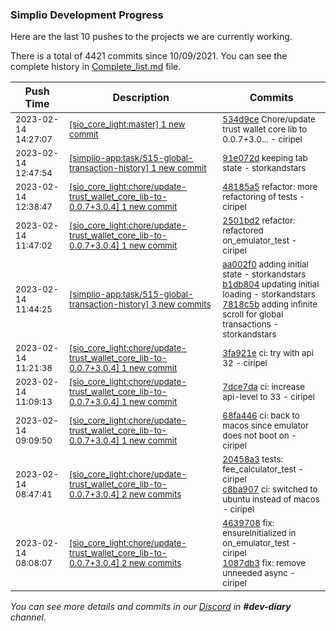
### Simplio Development Progress

Here are the last 10 pushes to the projects we are currently working.

There is a total of 4421 commits since 10/09/2021. You can see the complete history in
 [Complete_list.md](Complete_list.md) file.

| Push Time | Description | Commits |
| --- | --- | --- |
| <sub>2023-02-14 14:27:07</sub> | <sub>[[sio_core_light:master] 1 new commit](https://github.com/SimplioOfficial/sio_core_light/commit/534d9ce9f0f6e833c39bf782e99daf10fe6cbb9a)</sub> | <sub>[534d9ce](https://github.com/SimplioOfficial/sio_core_light/commit/534d9ce9f0f6e833c39bf782e99daf10fe6cbb9a) Chore/update trust wallet core lib to 0.0.7+3.0... - ciripel</sub> |
| <sub>2023-02-14 12:47:54</sub> | <sub>[[simplio-app:task/515\-global\-transaction\-history] 1 new commit](https://github.com/SimplioOfficial/simplio-app/commit/91e072d47445de9bafe6d1044b84344ef35b6fa4)</sub> | <sub>[91e072d](https://github.com/SimplioOfficial/simplio-app/commit/91e072d47445de9bafe6d1044b84344ef35b6fa4) keeping tab state - storkandstars</sub> |
| <sub>2023-02-14 12:38:47</sub> | <sub>[[sio_core_light:chore/update\-trust\_wallet\_core\_lib\-to\-0\.0\.7\+3\.0\.4] 1 new commit](https://github.com/SimplioOfficial/sio_core_light/commit/48185a51f44f2897d1934e293d23ef3ff1ff13e7)</sub> | <sub>[48185a5](https://github.com/SimplioOfficial/sio_core_light/commit/48185a51f44f2897d1934e293d23ef3ff1ff13e7) refactor: more refactoring of tests - ciripel</sub> |
| <sub>2023-02-14 11:47:02</sub> | <sub>[[sio_core_light:chore/update\-trust\_wallet\_core\_lib\-to\-0\.0\.7\+3\.0\.4] 1 new commit](https://github.com/SimplioOfficial/sio_core_light/commit/2501bd242cbefe64e871d6ec4e9eced86e5a07b6)</sub> | <sub>[2501bd2](https://github.com/SimplioOfficial/sio_core_light/commit/2501bd242cbefe64e871d6ec4e9eced86e5a07b6) refactor: refactored on_emulator_test - ciripel</sub> |
| <sub>2023-02-14 11:44:25</sub> | <sub>[[simplio-app:task/515\-global\-transaction\-history] 3 new commits](https://github.com/SimplioOfficial/simplio-app/compare/9abfa745e480...7818c5b9821f)</sub> | <sub>[aa002f0](https://github.com/SimplioOfficial/simplio-app/commit/aa002f03c60d3366666cbce5b453d72225a2f2be) adding initial state - storkandstars<br>[b1db804](https://github.com/SimplioOfficial/simplio-app/commit/b1db8049f22749ab700332f8e89038dc72a02ae0) updating initial loading - storkandstars<br>[7818c5b](https://github.com/SimplioOfficial/simplio-app/commit/7818c5b9821f1186f33e0620b4e889004dbdc69b) adding infinite scroll for global transactions - storkandstars</sub> |
| <sub>2023-02-14 11:21:38</sub> | <sub>[[sio_core_light:chore/update\-trust\_wallet\_core\_lib\-to\-0\.0\.7\+3\.0\.4] 1 new commit](https://github.com/SimplioOfficial/sio_core_light/commit/3fa921eb2d94294631629b3fc4e07526d6c845ef)</sub> | <sub>[3fa921e](https://github.com/SimplioOfficial/sio_core_light/commit/3fa921eb2d94294631629b3fc4e07526d6c845ef) ci: try with api 32 - ciripel</sub> |
| <sub>2023-02-14 11:09:13</sub> | <sub>[[sio_core_light:chore/update\-trust\_wallet\_core\_lib\-to\-0\.0\.7\+3\.0\.4] 1 new commit](https://github.com/SimplioOfficial/sio_core_light/commit/7dce7dad923c947abacc75e2130fe9f9836e7792)</sub> | <sub>[7dce7da](https://github.com/SimplioOfficial/sio_core_light/commit/7dce7dad923c947abacc75e2130fe9f9836e7792) ci: increase api-level to 33 - ciripel</sub> |
| <sub>2023-02-14 09:09:50</sub> | <sub>[[sio_core_light:chore/update\-trust\_wallet\_core\_lib\-to\-0\.0\.7\+3\.0\.4] 1 new commit](https://github.com/SimplioOfficial/sio_core_light/commit/68fa446241f2cdc2de6227ac9ae9570098a2d95a)</sub> | <sub>[68fa446](https://github.com/SimplioOfficial/sio_core_light/commit/68fa446241f2cdc2de6227ac9ae9570098a2d95a) ci: back to macos since emulator does not boot on - ciripel</sub> |
| <sub>2023-02-14 08:47:41</sub> | <sub>[[sio_core_light:chore/update\-trust\_wallet\_core\_lib\-to\-0\.0\.7\+3\.0\.4] 2 new commits](https://github.com/SimplioOfficial/sio_core_light/compare/1087db30f2af...c8ba907563ed)</sub> | <sub>[20458a3](https://github.com/SimplioOfficial/sio_core_light/commit/20458a3e81598c902faca5b30d7ccb638ca8e515) tests: fee_calculator_test - ciripel<br>[c8ba907](https://github.com/SimplioOfficial/sio_core_light/commit/c8ba907563ed9834d0007ef2389e3bdb2f8115b3) ci: switched to ubuntu instead of macos - ciripel</sub> |
| <sub>2023-02-14 08:08:07</sub> | <sub>[[sio_core_light:chore/update\-trust\_wallet\_core\_lib\-to\-0\.0\.7\+3\.0\.4] 2 new commits](https://github.com/SimplioOfficial/sio_core_light/compare/42073b097efa...1087db30f2af)</sub> | <sub>[4639708](https://github.com/SimplioOfficial/sio_core_light/commit/4639708029207544131ff44932891ab2bea565c0) fix: ensureInitialized in on_emulator_test - ciripel<br>[1087db3](https://github.com/SimplioOfficial/sio_core_light/commit/1087db30f2af33a71d783ebf363103c1b9020ed8) fix: remove unneeded async - ciripel</sub> |

_You can see more details and commits in our [Discord](https://discord.gg/aKhjuwZmdP) in **#dev-diary** channel._
